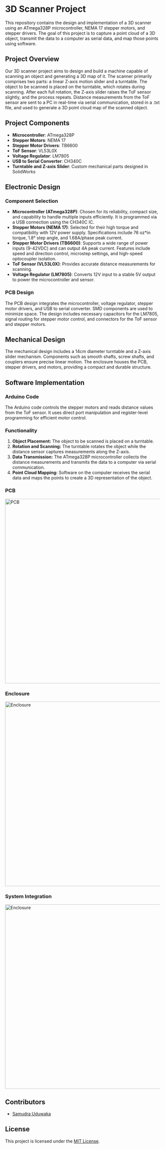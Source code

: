# 3D Scanner Project

This repository contains the design and implementation of a 3D scanner using an ATmega328P microcontroller, NEMA 17 stepper motors, and stepper drivers. The goal of this project is to capture a point cloud of a 3D object, transmit the data to a computer as serial data, and map those points using software.

## Project Overview
Our 3D scanner project aims to design and build a machine capable of scanning an object and generating a 3D map of it. The scanner primarily comprises two parts: a linear Z-axis motion slider and a turntable. The object to be scanned is placed on the turntable, which rotates during scanning. After each full rotation, the Z-axis slider raises the ToF sensor slightly, and the process repeats. Distance measurements from the ToF sensor are sent to a PC in real-time via serial communication, stored in a .txt file, and used to generate a 3D point cloud map of the scanned object.

## Project Components
- **Microcontroller**: ATmega328P
- **Stepper Motors**: NEMA 17
- **Stepper Motor Drivers**: TB6600
- **ToF Sensor**: VL53L0X
- **Voltage Regulator**: LM7805
- **USB to Serial Converter**: CH340C
- **Turntable and Z-axis Slider**: Custom mechanical parts designed in SolidWorks



## Electronic Design

### Component Selection

- **Microcontroller (ATmega328P)**: Chosen for its reliability, compact size, and capability to handle multiple inputs efficiently. It is programmed via a USB connection using the CH340C IC.
- **Stepper Motors (NEMA 17)**: Selected for their high torque and compatibility with 12V power supply. Specifications include 76 oz*in torque, 1.8° step angle, and 1.68A/phase peak current.
- **Stepper Motor Drivers (TB6600)**: Supports a wide range of power inputs (9-42VDC) and can output 4A peak current. Features include speed and direction control, microstep settings, and high-speed optocoupler isolation.
- **ToF Sensor (VL53L0X)**: Provides accurate distance measurements for scanning.
- **Voltage Regulator (LM7805)**: Converts 12V input to a stable 5V output to power the microcontroller and sensor.

### PCB Design
The PCB design integrates the microcontroller, voltage regulator, stepper motor drivers, and USB to serial converter. SMD components are used to minimize space. The design includes necessary capacitors for the LM7805, signal routing for stepper motor control, and connectors for the ToF sensor and stepper motors.

## Mechanical Design
The mechanical design includes a 14cm diameter turntable and a Z-axis slider mechanism. Components such as smooth shafts, screw shafts, and couplers ensure precise linear motion. The enclosure houses the PCB, stepper drivers, and motors, providing a compact and durable structure.

## Software Implementation
### Arduino Code
The Arduino code controls the stepper motors and reads distance values from the ToF sensor. It uses direct port manipulation and register-level programming for efficient motor control.


### Functionality

1. **Object Placement:** The object to be scanned is placed on a turntable.
2. **Rotation and Scanning:** The turntable rotates the object while the distance sensor captures measurements along the Z-axis.
3. **Data Transmission:** The ATmega328P microcontroller collects the distance measurements and transmits the data to a computer via serial communication.
4. **Point Cloud Mapping:** Software on the computer receives the serial data and maps the points to create a 3D representation of the object.



### PCB 

<img src="https://github.com/RPX2001/3D-Scanner/blob/main/WhatsApp%20Image%202024-06-05%20at%2019.54.27.jpeg" alt="PCB" width="600">


### Enclosure

<img src="https://github.com/RPX2001/3D-Scanner/blob/main/prototype.jpeg" alt="Enclosure" width="600">

### System Integration


<img src="https://github.com/RPX2001/3D-Scanner/blob/main/system_integration.jpeg" alt="Enclosure" width="600">




## Contributors

- [Samudra Uduwaka](https://github.com/samudra-uduwaka)

## License

This project is licensed under the [MIT License](LICENSE).

